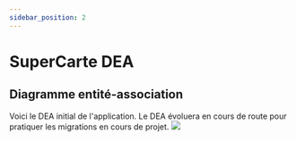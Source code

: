 ```yaml
---
sidebar_position: 2
---
```


# SuperCarte DEA

## Diagramme entité-association

Voici le DEA initial de l'application. Le DEA évoluera en cours de route pour pratiquer les migrations en cours de projet.
<img src="/4N1_2024/img/13_dea_supercarte.png"  />
